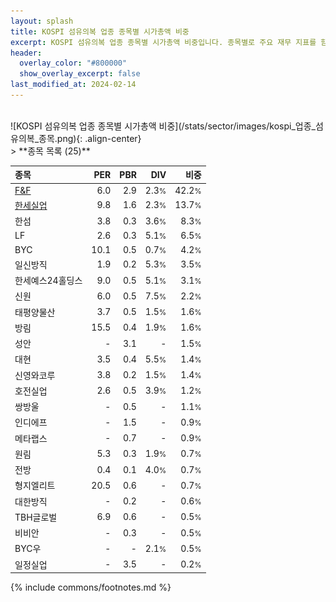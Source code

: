 ```yaml
---
layout: splash
title: KOSPI 섬유의복 업종 종목별 시가총액 비중
excerpt: KOSPI 섬유의복 업종 종목별 시가총액 비중입니다. 종목별로 주요 재무 지표를 함께 표시합니다.
header:
  overlay_color: "#800000"
  show_overlay_excerpt: false
last_modified_at: 2024-02-14
---
```

<br>
![KOSPI 섬유의복 업종 종목별 시가총액 비중](/stats/sector/images/kospi_업종_섬유의복_종목.png){: .align-center}
<br>
> **종목 목록 (25)**<a id="list"></a>

| **종목** | **PER** | **PBR** | **DIV** | **비중** |
| :------- | ------: | ------: | ------: | -------: |
| [F&F](/383220/) | 6.0 | 2.9 | 2.3<small>%</small> | 42.2<small>%</small> |
| [한세실업](/105630/) | 9.8 | 1.6 | 2.3<small>%</small> | 13.7<small>%</small> |
| 한섬 | 3.8 | 0.3 | 3.6<small>%</small> | 8.3<small>%</small> |
| LF | 2.6 | 0.3 | 5.1<small>%</small> | 6.5<small>%</small> |
| BYC | 10.1 | 0.5 | 0.7<small>%</small> | 4.2<small>%</small> |
| 일신방직 | 1.9 | 0.2 | 5.3<small>%</small> | 3.5<small>%</small> |
| 한세예스24홀딩스 | 9.0 | 0.5 | 5.1<small>%</small> | 3.1<small>%</small> |
| 신원 | 6.0 | 0.5 | 7.5<small>%</small> | 2.2<small>%</small> |
| 태평양물산 | 3.7 | 0.5 | 1.5<small>%</small> | 1.6<small>%</small> |
| 방림 | 15.5 | 0.4 | 1.9<small>%</small> | 1.6<small>%</small> |
| 성안 | - | 3.1 | - | 1.5<small>%</small> |
| 대현 | 3.5 | 0.4 | 5.5<small>%</small> | 1.4<small>%</small> |
| 신영와코루 | 3.8 | 0.2 | 1.5<small>%</small> | 1.4<small>%</small> |
| 호전실업 | 2.6 | 0.5 | 3.9<small>%</small> | 1.2<small>%</small> |
| 쌍방울 | - | 0.5 | - | 1.1<small>%</small> |
| 인디에프 | - | 1.5 | - | 0.9<small>%</small> |
| 메타랩스 | - | 0.7 | - | 0.9<small>%</small> |
| 원림 | 5.3 | 0.3 | 1.9<small>%</small> | 0.7<small>%</small> |
| 전방 | 0.4 | 0.1 | 4.0<small>%</small> | 0.7<small>%</small> |
| 형지엘리트 | 20.5 | 0.6 | - | 0.7<small>%</small> |
| 대한방직 | - | 0.2 | - | 0.6<small>%</small> |
| TBH글로벌 | 6.9 | 0.6 | - | 0.5<small>%</small> |
| 비비안 | - | 0.3 | - | 0.5<small>%</small> |
| BYC우 | - | - | 2.1<small>%</small> | 0.5<small>%</small> |
| 일정실업 | - | 3.5 | - | 0.2<small>%</small> |

{% include commons/footnotes.md %}